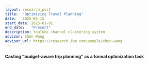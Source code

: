 ```yaml
---
layout: research_post
title:  "Optimizing Travel Planning"
date:   2025-05-15
start_date: 2025-01-01
end_date:   "Present"
description: YouTube channel clustering system
advisor: Chen Wang
advisor_url: https://research.ibm.com/people/chen-wang
---
```


<div class="project-content layout-centered-yt">
  <h4>Casting “budget-aware trip planning” as a formal optimization task</h4>
  
  
  <p>
    
  </p>

</div>


